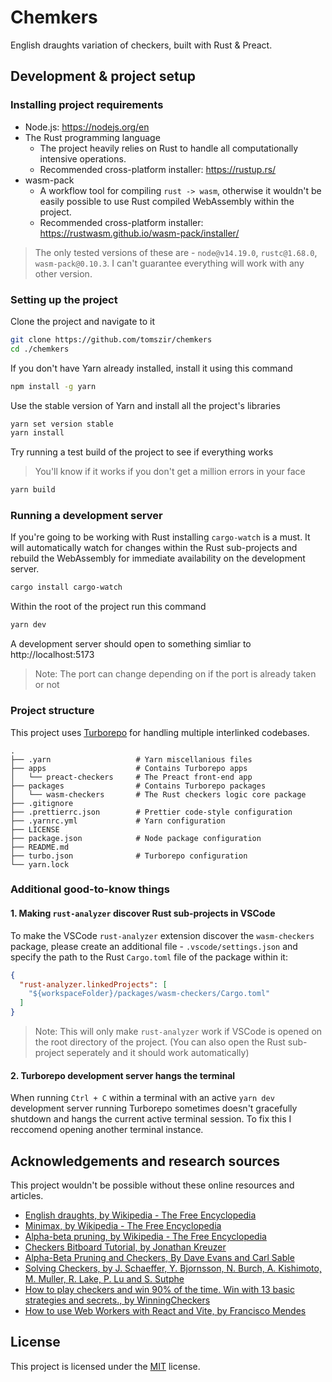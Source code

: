 # Chemkers

English draughts variation of checkers, built with Rust & Preact.

## Development & project setup

### Installing project requirements

- Node.js: https://nodejs.org/en
- The Rust programming language
  - The project heavily relies on Rust to handle all computationally intensive operations.
  - Recommended cross-platform installer: https://rustup.rs/
- wasm-pack
  - A workflow tool for compiling `rust -> wasm`, otherwise it wouldn't be easily possible to use Rust compiled WebAssembly within the project.
  - Recommended cross-platform installer: https://rustwasm.github.io/wasm-pack/installer/

> The only tested versions of these are - `node@v14.19.0`, `rustc@1.68.0`, `wasm-pack@0.10.3`. I can't guarantee everything will work with any other version.

### Setting up the project

Clone the project and navigate to it

```bash
git clone https://github.com/tomszir/chemkers
cd ./chemkers
```

If you don't have Yarn already installed, install it using this command

```bash
npm install -g yarn
```

Use the stable version of Yarn and install all the project's libraries

```bash
yarn set version stable
yarn install
```

Try running a test build of the project to see if everything works

> You'll know if it works if you don't get a million errors in your face

```bash
yarn build
```

### Running a development server

If you're going to be working with Rust installing `cargo-watch` is a must. It will automatically watch for changes within the Rust sub-projects and rebuild the WebAssembly for immediate availability on the development server.

```bash
cargo install cargo-watch
```

Within the root of the project run this command

```bash
yarn dev
```

A development server should open to something simliar to http://localhost:5173

> Note: The port can change depending on if the port is already taken or not

### Project structure

This project uses [Turborepo](https://turbo.build/) for handling multiple interlinked codebases.

```
.
├── .yarn                   # Yarn miscellanious files
├── apps                    # Contains Turborepo apps
│   └── preact-checkers     # The Preact front-end app
├── packages                # Contains Turborepo packages
│   └── wasm-checkers       # The Rust checkers logic core package
├── .gitignore
├── .prettierrc.json        # Prettier code-style configuration
├── .yarnrc.yml             # Yarn configuration
├── LICENSE
├── package.json            # Node package configuration
├── README.md
├── turbo.json              # Turborepo configuration
└── yarn.lock
```

### Additional good-to-know things

#### 1. Making `rust-analyzer` discover Rust sub-projects in VSCode

To make the VSCode `rust-analyzer` extension discover the `wasm-checkers` package, please create an additional file - `.vscode/settings.json` and specify the path to the Rust `Cargo.toml` file of the package within it:

```json
{
  "rust-analyzer.linkedProjects": [
    "${workspaceFolder}/packages/wasm-checkers/Cargo.toml"
  ]
}
```

> Note: This will only make `rust-analyzer` work if VSCode is opened on the root directory of the project. (You can also open the Rust sub-project seperately and it should work automatically)

#### 2. Turborepo development server hangs the terminal

When running `Ctrl + C` within a terminal with an active `yarn dev` development server running Turborepo sometimes doesn't gracefully shutdown and hangs the current active terminal session. To fix this I reccomend opening another terminal instance.

## Acknowledgements and research sources

This project wouldn't be possible without these online resources and articles.

- [English draughts, by Wikipedia - The Free Encyclopedia](https://en.wikipedia.org/wiki/English_draughts)
- [Minimax, by Wikipedia - The Free Encyclopedia](https://en.wikipedia.org/wiki/Minimax)
- [Alpha-beta pruning, by Wikipedia - The Free Encyclopedia](https://en.wikipedia.org/wiki/Alpha%E2%80%93beta_pruning)
- [Checkers Bitboard Tutorial, by Jonathan Kreuzer](https://3dkingdoms.com/checkers/bitboards.htm)
- [Alpha-Beta Pruning and Checkers, By Dave Evans and Carl Sable](http://www.cs.columbia.edu/~devans/TIC/AB.html)
- [Solving Checkers, by J. Schaeffer, Y. Bjornsson, N. Burch, A. Kishimoto, M. Muller, R. Lake, P. Lu and S. Sutphe](https://webdocs.cs.ualberta.ca/~mmueller/ps/ijcai05checkers.pdf)
- [How to play checkers and win 90% of the time. Win with 13 basic strategies and secrets., by WinningCheckers](https://www.youtube.com/watch?v=q3aAsoM6HO0)
- [How to use Web Workers with React and Vite, by Francisco Mendes](https://dev.to/franciscomendes10866/how-to-use-service-workers-with-react-17p2)

## License

This project is licensed under the [MIT](./LICENSE) license.
